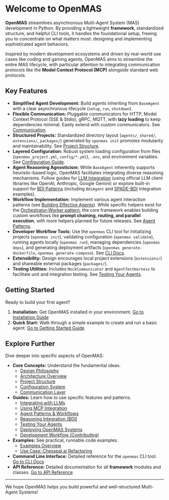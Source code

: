 # Welcome to OpenMAS

**OpenMAS** streamlines asynchronous Multi-Agent System (MAS) development in Python. By providing a lightweight **framework**, standardized structure, and helpful CLI tools, it handles the foundational setup, freeing you to concentrate on what matters most: designing and implementing sophisticated agent behaviors.

Inspired by modern development ecosystems and driven by real-world use cases like coding and gaming agents, OpenMAS aims to streamline the entire MAS lifecycle, with particular attention to integrating communication protocols like the **Model Context Protocol (MCP)** alongside standard web protocols.

## Key Features

* **Simplified Agent Development:** Build agents inheriting from `BaseAgent` with a clear asynchronous lifecycle (`setup`, `run`, `shutdown`).
* **Flexible Communication:** Pluggable communicators for HTTP, Model Context Protocol (SSE & Stdio), gRPC, MQTT, with **lazy loading** to keep dependencies minimal. Easily extend with custom communicators. See [Communication](guides/communication.md).
* **Structured Projects:** Standardized directory layout (`agents/`, `shared/`, `extensions/`, `packages/`) generated by `openmas init` promotes modularity and maintainability. See [Project Structure](project_structure.md).
* **Layered Configuration:** Robust system loading configuration from files (`openmas_project.yml`, `config/*.yml`), `.env`, and environment variables. See [Configuration Guide](guides/configuration.md).
* **Agent Reasoning Agnosticism:** While `BaseAgent` inherently supports heuristic-based logic, OpenMAS facilitates integrating diverse reasoning mechanisms. Follow guides for [LLM Integration](guides/llm_integration.md) (using official LLM client libraries like OpenAI, Anthropic, Google Gemini) or explore built-in support for [BDI Patterns](guides/reasoning_integration.md) (including `BdiAgent` and [SPADE-BDI](https://pypi.org/project/spade-bdi/) integration examples).
* **Workflow Implementation:** Implement various agent interaction patterns (see [Building Effective Agents](https://www.anthropic.com/engineering/building-effective-agents)). While specific helpers exist for the [Orchestrator-Worker pattern](guides/patterns.md), the core framework enables building custom workflows like **prompt chaining, routing, and parallel execution**, with more helpers planned for future releases. See [Agent Patterns](guides/patterns.md).
* **Developer Workflow Tools:** Use the `openmas` CLI tool for initializing projects (`openmas init`), validating configuration (`openmas validate`), running agents locally (`openmas run`), managing dependencies (`openmas deps`), and generating deployment artifacts (`openmas generate-dockerfile`, `openmas generate-compose`). See [CLI Docs](cli/index.md).
* **Extensibility:** Design encourages local project extensions (`extensions/`) and shareable external packages (`packages/`).
* **Testing Utilities:** Includes `MockCommunicator` and `AgentTestHarness` to facilitate unit and integration testing. See [Testing Your Agents](guides/testing-utilities.md).

## Getting Started

Ready to build your first agent?

1.  **Installation:** Get OpenMAS installed in your environment.
    [Go to Installation Guide](guides/installation.md)
2.  **Quick Start:** Walk through a simple example to create and run a basic agent.
    [Go to Getting Started Guide](guides/getting_started.md)

## Explore Further

Dive deeper into specific aspects of OpenMAS:

* **Core Concepts:** Understand the fundamental ideas.
    * [Design Philosophy](design.md)
    * [Architecture Overview](architecture.md)
    * [Project Structure](project_structure.md)
    * [Configuration System](guides/configuration.md)
    * [Communication Layer](guides/communication.md)
* **Guides:** Learn how to use specific features and patterns.
    * [Integrating with LLMs](guides/llm_integration.md)
    * [Using MCP Integration](guides/mcp_integration.md)
    * [Agent Patterns & Workflows](guides/patterns.md)
    * [Reasoning Integration (BDI)](guides/reasoning_integration.md)
    * [Testing Your Agents](guides/testing-utilities.md)
    * [Deploying OpenMAS Systems](guides/deployment.md)
    * [Development Workflow (Contributing)](development_workflow.md)
* **Examples:** See practical, runnable code examples.
    * [Examples Overview](examples.md)
    * [Use Case: Chesspal.ai Refactoring](use_cases/chesspal_ai.md)
* **Command Line Interface:** Detailed reference for the `openmas` CLI tool.
    [Go to CLI Docs](cli/index.md)
* **API Reference:** Detailed documentation for all **framework** modules and classes.
    [Go to API Reference](api_reference.md)

---

We hope OpenMAS helps you build powerful and well-structured Multi-Agent Systems!
